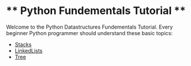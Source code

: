 # ** Python Fundementals Tutorial **
Welcome to the Python Datastructures Fundementals Tutorial.
Every beginner Python programmer should understand these basic topics:

- [Stacks](1-stacks.md)
- [LinkedLists](2-linkedlists.md)
- [Tree](3-tree.md)
